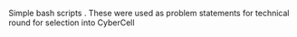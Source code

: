 Simple bash scripts .
These were used as problem statements for technical round for selection into CyberCell
